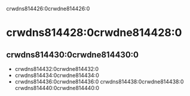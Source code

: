 crwdns814426:0crwdne814426:0
# crwdns814428:0crwdne814428:0

## crwdns814430:0crwdne814430:0

- crwdns814432:0crwdne814432:0
- crwdns814434:0crwdne814434:0
- crwdns814436:0crwdne814436:0 crwdns814438:0crwdne814438:0 crwdns814440:0crwdne814440:0
